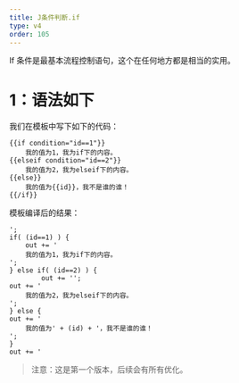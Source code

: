 ```yaml
---
title: J条件判断.if
type: v4
order: 105
---
```


If 条件是最基本流程控制语句，这个在任何地方都是相当的实用。

# 1：语法如下
我们在模板中写下如下的代码：
~~~
{{if condition="id==1"}}  
    我的值为1，我为if下的内容。   
{{elseif condition="id==2"}}  
    我的值为2，我为elseif下的内容。   
{{else}}
    我的值为{{id}}，我不是谁的谁！   
{{/if}}
~~~ 

模板编译后的结果：
~~~
';
if( (id==1) ) {
    out += '  
    我的值为1，我为if下的内容。   
';
} else if( (id==2) ) {
        out += '';
out += '  
    我的值为2，我为elseif下的内容。   
';
} else {
out += '
    我的值为' + (id) + '，我不是谁的谁！   
';
}
out += '
~~~

> 注意：这是第一个版本，后续会有所有优化。